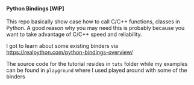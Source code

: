#### Python Bindings [WIP]

This repo basically show case how to call C/C++ functions, classes in Python. A good reason why you may need this is probably because you want to take advantage of C/C++ speed and reliability.

I got to learn about some existing binders via <https://realpython.com/python-bindings-overview/>

The source code for the tutorial resides in `tuts` folder while my examples can be found in `playground` where I used played around with some of the binders


